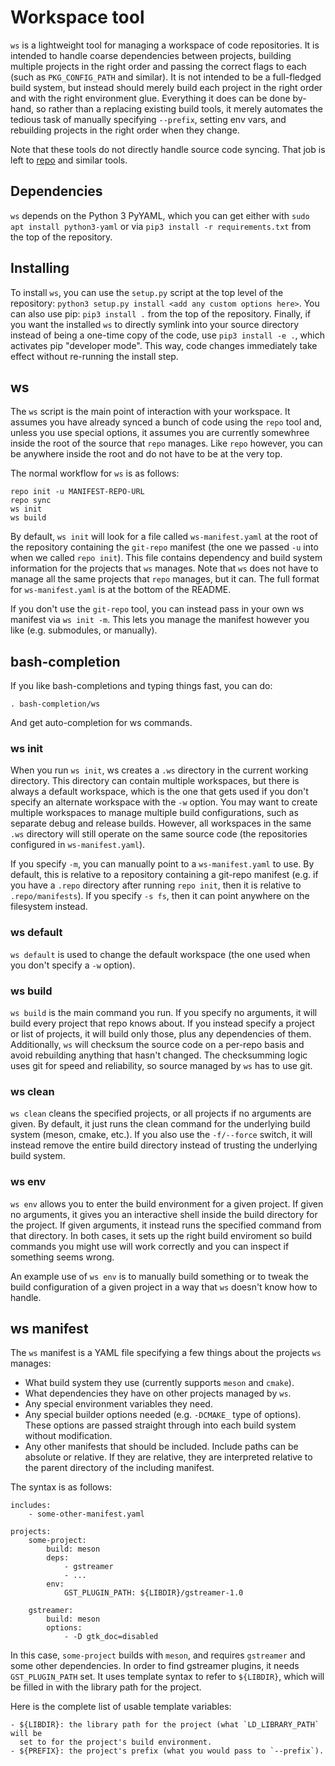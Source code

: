 # Workspace tool
`ws` is a lightweight tool for managing a workspace of code repositories. It is
intended to handle coarse dependencies between projects, building multiple
projects in the right order and passing the correct flags to each (such as
`PKG_CONFIG_PATH` and similar). It is not intended to be a full-fledged build
system, but instead should merely build each project in the right order and with
the right environment glue. Everything it does can be done by-hand, so rather
than a replacing existing build tools, it merely automates the tedious task of
manually specifying `--prefix`, setting env vars, and rebuilding projects in the
right order when they change.

Note that these tools do not directly handle source code syncing. That job is
left to [repo](https://code.google.com/archive/p/git-repo/) and similar tools.

## Dependencies
`ws` depends on the Python 3 PyYAML, which you can get either with `sudo apt
install python3-yaml` or via `pip3 install -r requirements.txt` from the top of
the repository.

## Installing
To install `ws`, you can use the `setup.py` script at the top level of the
repository: `python3 setup.py install <add any custom options here>`. You can
also use pip: `pip3 install .` from the top of the repository. Finally, if you
want the installed `ws` to directly symlink into your source directory instead
of being a one-time copy of the code, use `pip3 install -e .`, which activates
pip "developer mode". This way, code changes immediately take effect without
re-running the install step.

## ws
The `ws` script is the main point of interaction with your workspace. It assumes
you have already synced a bunch of code using the `repo` tool and, unless you
use special options, it assumes you are currently somewhree inside the root of
the source that `repo` manages. Like `repo` however, you can be anywhere inside
the root and do not have to be at the very top.

The normal workflow for `ws` is as follows:

```
repo init -u MANIFEST-REPO-URL
repo sync
ws init
ws build
```

By default, `ws init` will look for a file called `ws-manifest.yaml` at the root
of the repository containing the `git-repo` manifest (the one we passed `-u`
into when we called `repo init`). This file contains dependency and build system
information for the projects that `ws` manages. Note that `ws` does not have to
manage all the same projects that `repo` manages, but it can. The full format
for `ws-manifest.yaml` is at the bottom of the README.

If you don't use the `git-repo` tool, you can instead pass in your own ws
manifest via `ws init -m`. This lets you manage the manifest however you like
(e.g. submodules, or manually).

## bash-completion
If you like bash-completions and typing things fast, you can do:
```
. bash-completion/ws
```
And get auto-completion for ws commands.

### ws init
When you run `ws init`, ws creates a `.ws` directory in the current working
directory. This directory can contain multiple workspaces, but there is always a
default workspace, which is the one that gets used if you don't specify an
alternate workspace with the `-w` option. You may want to create multiple
workspaces to manage multiple build configurations, such as separate debug and
release builds. However, all workspaces in the same `.ws` directory will still
operate on the same source code (the repositories configured in
`ws-manifest.yaml`).

If you specify `-m`, you can manually point to a `ws-manifest.yaml` to use. By
default, this is relative to a repository containing a git-repo manifest (e.g.
if you have a `.repo` directory after running `repo init`, then it is relative
to `.repo/manifests`). If you specify `-s fs`, then it can point
anywhere on the filesystem instead.

### ws default
`ws default` is used to change the default workspace (the one used when you
don't specify a `-w` option).

### ws build
`ws build` is the main command you run. If you specify no arguments, it will
build every project that repo knows about. If you instead specify a project or
list of projects, it will build only those, plus any dependencies of them.
Additionally, `ws` will checksum the source code on a per-repo basis and avoid
rebuilding anything that hasn't changed. The checksumming logic uses git for
speed and reliability, so source managed by `ws` has to use git.

### ws clean
`ws clean` cleans the specified projects, or all projects if no arguments
are given. By default, it just runs the clean command for the underlying build
system (meson, cmake, etc.). If you also use the `-f/--force` switch, it will
instead remove the entire build directory instead of trusting the underlying
build system.

### ws env
`ws env` allows you to enter the build environment for a given project. If given
no arguments, it gives you an interactive shell inside the build directory for
the project. If given arguments, it instead runs the specified command from that
directory. In both cases, it sets up the right build enviroment so build
commands you might use will work correctly and you can inspect if something
seems wrong.

An example use of `ws env` is to manually build something or to tweak the build
configuration of a given project in a way that `ws` doesn't know how to handle.

## ws manifest
The `ws` manifest is a YAML file specifying a few things about the projects `ws`
manages:
- What build system they use (currently supports `meson` and `cmake`).
- What dependencies they have on other projects managed by `ws`.
- Any special environment variables they need.
- Any special builder options needed (e.g. `-DCMAKE_` type of options). These
  options are passed straight through into each build system without
  modification.
- Any other manifests that should be included. Include paths can be absolute or
  relative. If they are relative, they are interpreted relative to the parent
  directory of the including manifest.

The syntax is as follows:
```
includes:
    - some-other-manifest.yaml

projects:
    some-project:
        build: meson
        deps:
            - gstreamer
            - ...
        env:
            GST_PLUGIN_PATH: ${LIBDIR}/gstreamer-1.0

    gstreamer:
        build: meson
        options:
            - -D gtk_doc=disabled
```

In this case, `some-project` builds with `meson`, and requires `gstreamer` and
some other dependencies. In order to find gstreamer plugins, it needs
`GST_PLUGIN_PATH` set. It uses template syntax to refer to `${LIBDIR}`, which will
be filled in with the library path for the project.

Here is the complete list of usable template variables:
```
- ${LIBDIR}: the library path for the project (what `LD_LIBRARY_PATH` will be
  set to for the project's build environment.
- ${PREFIX}: the project's prefix (what you would pass to `--prefix`).
```
